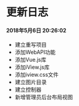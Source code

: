 # 更新日志
#### 2018年5月6日 20:26:02
- 建立重写项目
- 添加WebAPI功能
- 添加Vue.js库
- 添加iView.js库
- 添加iview.css文件
- 建立图片目录
- 建立控制器
- 新增管理员后台布局视图